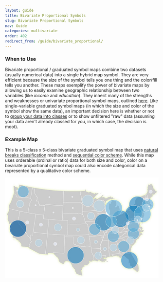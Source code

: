 ```yaml
---
layout: guide
title: Bivariate Proportional Symbols
slug: Bivariate Proportional Symbols
nav: Guide
categories: multivariate
order: 402
redirect_from: /guide/bivariate_proportional/
---
```


### When to Use

Bivariate proportional / graduated symbol maps combine two datasets (usually numerical data) into a single hybrid map symbol. They are very efficient because the size of the symbol tells you one thing and the color/fill tells you another. These maps exemplify the power of bivariate maps by allowing us to easily examine geographic relationship between two variables (like _income_ and _education_). They inherit many of the strengths and weaknesses or univariate proportional symbol maps, outlined [here]({{site.baseurl}}/guide/univariate/proportional-symbols). Like single-variable graduated symbol maps (in which the size and color of the symbol show the same data), an important decision here is whether or not to [group your data into classes]({{site.baseurl}}/guide/data/data-classification) or to show unfiltered "raw" data (assuming your data aren't already classed for you, in which case, the decision is moot).

### Example Map

This is a 5-class x 5-class bivariate graduated symbol map that uses [natural breaks classification]({{site.baseurl}}/guide/data/data-classification) method and [sequential color scheme]({{site.baseurl}}/guide/general/using-colors-on-maps). While this map uses orderable (ordinal or ratio) data for both size and color, color on a bivariate proportional symbol map could also encode categorical data represented by a qualitative color scheme.

![](bivariate_prop.jpg)